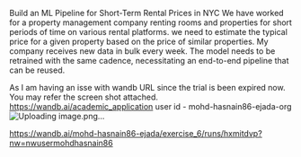 Build an ML Pipeline for Short-Term Rental Prices in NYC
We have worked for a property management company renting rooms and properties for short periods of time on various rental platforms. we need to estimate the typical price for a given property based on the price of similar properties. My company receives new data in bulk every week. The model needs to be retrained with the same cadence, necessitating an end-to-end pipeline that can be reused.

As I am having an isse with wandb URL since the trial is been expired now. You may refer the screen shot attached.
https://wandb.ai/academic_application
user id - mohd-hasnain86-ejada-org
![Uploading image.png…]()

https://wandb.ai/mohd-hasnain86-ejada/exercise_6/runs/hxmitdvp?nw=nwusermohdhasnain86


